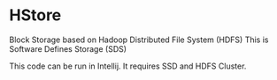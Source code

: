# HStore
Block Storage based on Hadoop Distributed File System (HDFS)
This is Software Defines Storage (SDS)

This code can be run in Intellij.
It requires SSD and HDFS Cluster.
